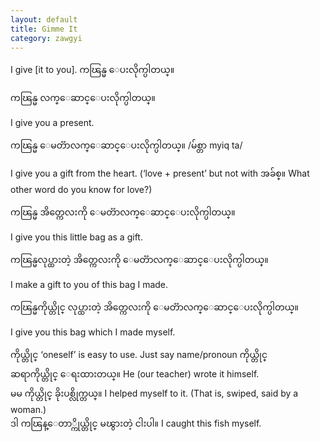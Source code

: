 ```yaml
---
layout: default
title: Gimme It
category: zawgyi
---
```


<p>I give [it to you]. <span class='zawgyi'>ကၽြန္မ ေပးလိုက္ပါတယ္။</span></p>

<p class='hide-trigger'><span class='zawgyi'>ကၽြန္မ လက္ေဆာင္ေပးလိုက္ပါတယ္။</span></p>
<p class='hide-this'>I give you a present.</p>

<p class='hide-trigger'><span class='zawgyi'>ကၽြန္မ ေမတၱာလက္ေဆာင္ေပးလိုက္ပါတယ္။ </span>/<span class='mm3'>မ်စ္တာ </span>myiq ta/</p>
<p class='hide-this'>I give you a gift from the heart. (‘love + present’ but not with<span class='zawgyi'> အခ်စ္။ </span>What other word do you know for love?)</p>

<p class='hide-trigger'><span class='zawgyi'>ကၽြန္မ အိတ္ကေလးကို ေမတၱာလက္ေဆာင္ေပးလိုက္ပါတယ္။</span></p>
<p class='hide-this'>I give you this little bag as a gift.</p>

<p class='hide-trigger'><span class='zawgyi'>ကၽြန္မလုပ္ထားတဲ့ အိတ္ကေလးကို ေမတၱာလက္ေဆာင္ေပးလိုက္ပါတယ္။</span></p>
<p class='hide-this'>I make a gift to you of this bag I made.</p>

<p class='hide-trigger'><span class='zawgyi'>ကၽြန္မကိုယ္တိုင္ လုပ္ထားတဲ့ အိတ္ကေလးကို ေမတၱာလက္ေဆာင္ေပးလိုက္ပါတယ္။</span></p>
<p class='hide-this'>I give you this bag which I made myself.</p>

<p><span class='zawgyi'>ကိုယ္တိုင္</span> ‘oneself’ is easy to use. Just say name/pronoun <span class='mm3'>ကိုယ္တိုင္</span><br>
<span class='zawgyi'>ဆရာကိုယ္တိုင္ ေရးထားတယ္။</span> He (our teacher) wrote it himself.<br>
<span class='zawgyi'>မမ ကိုယ္တိုင္ ခိုးပစ္လိုက္တယ္။</span> I helped myself to it. (That is, swiped, said by a woman.)<br>
<span class='zawgyi'>ဒါ ကၽြန္ေတာ္ကိုယ္တိုင္ မၽွားတဲ့ ငါးပါ။</span> I caught this fish myself.</p>
